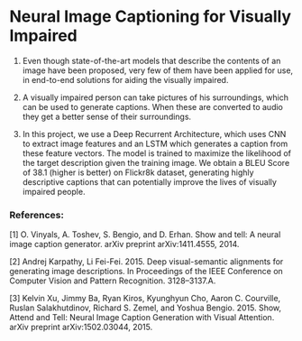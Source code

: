 # Neural Image Captioning for Visually Impaired

1. Even though state-of-the-art models that describe the contents of an image have been proposed, very few of them have been applied for use, in end-to-end solutions for aiding the visually impaired. 

2. A visually impaired person can take pictures of his surroundings, which can be used to generate captions. When these are converted to audio they get a better sense of their surroundings. 

3. In this project, we use a Deep Recurrent Architecture, which uses CNN to extract image features and an LSTM which generates a caption from these feature vectors. The model is trained to maximize the likelihood of the target description given the training image. We obtain a BLEU Score of 38.1 (higher is better) on Flickr8k dataset, generating highly descriptive captions that can potentially improve the lives of visually impaired people.

### References:

[1] O. Vinyals, A. Toshev, S. Bengio, and D. Erhan. Show and tell: A neural image caption generator. arXiv preprint arXiv:1411.4555, 2014.

[2] Andrej Karpathy, Li Fei-Fei. 2015. Deep visual-semantic alignments for generating image descriptions. In Proceedings of the IEEE Conference on Computer Vision and Pattern Recognition. 3128–3137.A.

[3] Kelvin Xu, Jimmy Ba, Ryan Kiros, Kyunghyun Cho, Aaron C. Courville, Ruslan Salakhutdinov, Richard S. Zemel, and Yoshua Bengio. 2015. Show, Attend and Tell: Neural Image Caption Generation with Visual Attention. arXiv preprint arXiv:1502.03044, 2015.
